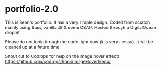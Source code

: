 # portfolio-2.0
This is Sean's portfolio. It has a very simple design. Coded from scratch mainly using Sass, vanilla JS & some GSAP. Hosted through a DigitalOcean droplet.

Please do not look through the code right now (it is very messy). It will be cleaned up at a future time.

Shout out to Codrops for help on the image hover effect!
https://github.com/codrops/RapidImageHoverMenu/